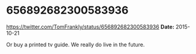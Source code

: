 # 656892682300583936
https://twitter.com/TomFrankly/status/656892682300583936
**Date:** 2015-10-21

Or buy a printed tv guide. We really do live in the future.
